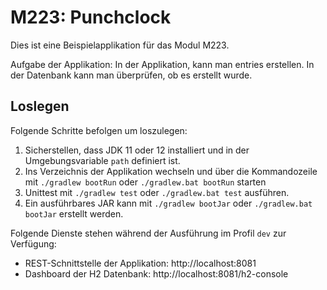 # M223: Punchclock
Dies ist eine Beispielapplikation für das Modul M223.

Aufgabe der Applikation:
In der Applikation, kann man entries erstellen.
In der Datenbank kann man überprüfen, ob es erstellt wurde. 

## Loslegen
Folgende Schritte befolgen um loszulegen:
1. Sicherstellen, dass JDK 11 oder 12 installiert und in der Umgebungsvariable `path` definiert ist.
2. Ins Verzeichnis der Applikation wechseln und über die Kommandozeile mit `./gradlew bootRun` oder `./gradlew.bat bootRun` starten
3. Unittest mit `./gradlew test` oder `./gradlew.bat test` ausführen.
4. Ein ausführbares JAR kann mit `./gradlew bootJar` oder `./gradlew.bat bootJar` erstellt werden.

Folgende Dienste stehen während der Ausführung im Profil `dev` zur Verfügung:
- REST-Schnittstelle der Applikation: http://localhost:8081
- Dashboard der H2 Datenbank: http://localhost:8081/h2-console